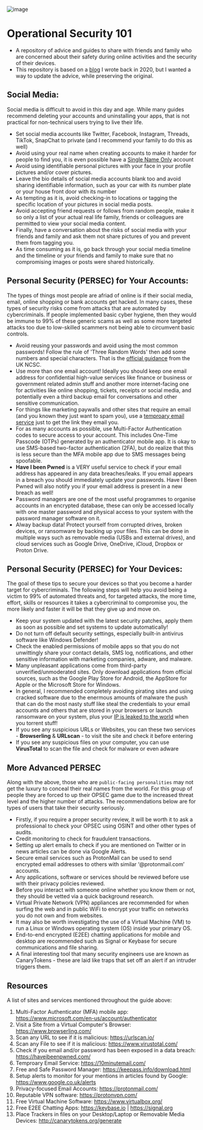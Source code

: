 ![image](https://github.com/BushidoUK/Operational-Security-101/assets/59974887/dfdb74dc-3e4c-4d4f-99cf-85e70baaf914)

# Operational Security 101
- A repository of advice and guides to share with friends and family who are concerned about their safety during online activities and the security of their devices.
- This repository is based on a [blog](https://blog.bushidotoken.net/2020/12/operational-security-tips-and-tricks.html) I wrote back in 2020, but I wanted a way to update the advice, while preserving the original.

## Social Media:

Social media is difficult to avoid in this day and age. While many guides recommend deleting your accounts and uninstalling your apps, that is not practical for non-technical users trying to live their life.

- Set social media accounts like Twitter, Facebook, Instagram, Threads, TikTok, SnapChat to private (and I recommend your family to do this as well)
- Avoid using your real name when creating accounts to make it harder for people to find you, it is even possible have a [Single Name Only](https://www.wikihow.com/Make-a-Single-Name-Account-on-Facebook) account 
- Avoid using identifiable personal pictures with your face in your profile pictures and/or cover pictures.
- Leave the bio details of social media accounts blank too and avoid sharing identifiable information, such as your car with its number plate or your house front door with its number
- As tempting as it is, avoid checking-in to locations or tagging the specific location of your pictures in social media posts.
- Avoid accepting friend requests or follows from random people, make it so only a list of your actual real life family, friends or colleagues are permitted to view your social media content.
- Finally, have a conversation about the risks of social media with your friends and family and ask them not share pictures of you and prevent them from tagging you.
- As time consuming as it is, go back through your social media timeline and the timeline or your friends and family to make sure that no compromising images or posts were shared historically.

## Personal Security (PERSEC) for Your Accounts:

The types of things most people are afriad of online is if their social media, email, online shopping or bank accounts get hacked. In many cases, these types of security risks come from attacks that are automated by cybercriminals. If people implemented basic cyber hygiene, then they would be immune to 99% of these generic scams as well as some more targeted attacks too due to low-skilled scammers not being able to circumvent basic controls.

- Avoid reusing your passwords and avoid using the most common passwords! Follow the rule of 'Three Random Words' then add some numbers and special characters. That is the [official guidance](https://www.ncsc.gov.uk/collection/top-tips-for-staying-secure-online/three-random-words) from the UK NCSC.
- Use more than one email account! Ideally you should keep one email address for confidential high-value services like finance or business or government related admin stuff and another more internet-facing one for activities like online shopping, tickets, receipts or social media, and potentially even a third backup email for conversations and other sensitive communication.
- For things like marketing paywalls and other sites that require an email (and you known they just want to spam you), use a [temproary email service](https://10minutemail.com/) just to get the link they email you.
- For as many accounts as possible, use Multi-Factor Authentication codes to secure access to your account. This includes One-Time Passcode (OTPs) generated by an authenticator mobile app. It is okay to use SMS-based two-factor authentication (2FA), but do realize that this is less secure than the MFA mobile app due to SMS messages being spoofable.
- **Have I been Pwned** is a VERY useful service to check if your email address has appeared in any data breaches/leaks. If you email appears in a breach you should immediately update your passwords. Have I Been Pwned will also notify you if your email address is present in a new breach as well!
- Password managers are one of the most useful programmes to organise accounts in an encrypted database, these can only be accessed locally with one master password and physical access to your system with the password manager software on it.
- Alway backup data! Protect yourself from corrupted drives, broken devices, or ransomware by backing up your files. This can be done in multiple ways such as removable media (USBs and external drives), and cloud services such as Google Drive, OneDrive, iCloud, Dropbox or Proton Drive.


## Personal Security (PERSEC) for Your Devices:

The goal of these tips to secure your devices so that you become a harder target for cybercriminals. The following steps will help you avoid being a victim to 99% of automated threats and, for targeted attacks, the more time, effort, skills or resources it takes a cybercriminal to compromise you, the more likely and faster it will be that they give up and move on.

- Keep your system updated with the latest security patches, apply them as soon as possible and set systems to update automatically!
- Do not turn off default security settings, especially built-in antivirus software like Windows Defender!
- Check the enabled permissions of mobile apps so that you do not unwittingly share your contact details, SMS log, notifications, and other sensitive information with marketing companies, adware, and malware. 
- Many unpleasant applications come from third-party unverified/unmoderated sites. Only download applications from official sources, such as the Google Play Store for Android, the AppStore for Apple or the Microsoft Store for Windows.
- In general, I recommended completely avoiding pirating sites and using cracked software due to the enermous amounts of malware the push that can do the most nasty stuff like steal the credentials to your email accounts and others that are stored in your browsers or launch ransomware on your system, plus your [IP is leaked to the world](https://iknowwhatyoudownload.com/en/contacts/) when you torrent stuff!
- If you see any suspicious URLs or Websites, you can these two services - **Browserling** & **URLscan** - to visit the site and check it before entering
- If you see any suspicious files on your computer, you can use **VirusTotal** to scan the file and check for malware or even adware

## More Advanced PERSEC

Along with the above, those who are `public-facing personalities` may not get the luxury to conceal their real names from the world. For this group of people they are forced to up their OPSEC game
due to the increased threat level and the higher number of attacks. The recommendations below are for types of users that take their security seriously.

- Firstly, if you require a proper security review, it will be worth it to ask a professional to check your OPSEC using OSINT and other other types of audits.
- Credit monitoring to check for fraudulent transactions.
- Setting up alert emails to check if you are mentioned on Twitter or in news articles can be done via Google Alerts.
- Secure email services such as ProtonMail can be used to send encrypted email addresses to others with similar ‘@protonmail.com’ accounts.
- Any applications, software or services should be reviewed before use with their privacy policies reviewed.
- Before you interact with someone online whether you know them or not, they should be vetted via a quick background research.
- Virtual Private Network (VPN) appliances are recommended for when surfing the web and in public WiFi to encrypt your traffic on networks you do not own and from websites.
- It may also be worth investigating the use of a Virtual Machine (VM) to run a Linux or Windows operating system (OS) inside your primary OS.
- End-to-end encrypted (E2EE) chatting applications for mobile and desktop are recommended such as Signal or Keybase for secure communications and file sharing.
- A final interesting tool that many security engineers use are known as CanaryTokens - these are laid like traps that set off an alert if an intruder triggers them.

## Resources

A list of sites and services mentioned throughout the guide above:

1. Multi-Factor Authenticator (MFA) mobile app: https://www.microsoft.com/en-us/account/authenticator
2. Visit a Site from a Virtual Computer's Browser: https://www.browserling.com/
3. Scan any URL to see if it is malicious: https://urlscan.io/
4. Scan any File to see if it is malicious: https://www.virustotal.com/
5. Check if you email and/or password has been exposed in a data breach: https://haveibeenpwned.com/
6. Temproary Email Service: https://10minutemail.com/
7. Free and Safe Password Manager: https://keepass.info/download.html
8. Setup alerts to monitor for your mentions in articles found by Google: https://www.google.co.uk/alerts
9. Privacy-focused Email Accounts: https://protonmail.com/
10. Reputable VPN software: https://protonvpn.com/
11. Free Virtual Machine Software: https://www.virtualbox.org/
12. Free E2EE Chatting Apps: https://keybase.io | https://signal.org
14. Place Trackers in files on your Desktop/Laptop or Removable Media Devices: http://canarytokens.org/generate
